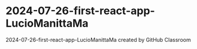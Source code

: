 # 2024-07-26-first-react-app-LucioManittaMa
2024-07-26-first-react-app-LucioManittaMa created by GitHub Classroom
